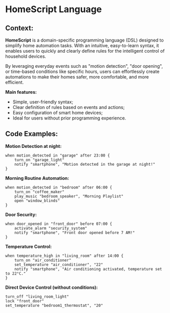 # HomeScript Language

## Context:
**HomeScript** is a domain-specific programming language (DSL) designed to simplify home automation tasks. With an intuitive, easy-to-learn syntax, it enables users to quickly and clearly define rules for the intelligent control of household devices.

By leveraging everyday events such as "motion detection", "door opening", or time-based conditions like specific hours, users can effortlessly create automations to make their homes safer, more comfortable, and more efficient.

**Main features:**

- Simple, user-friendly syntax;
- Clear definition of rules based on events and actions;
- Easy configuration of smart home devices;
- Ideal for users without prior programming experience.

## Code Examples:
**Motion Detection at night:**
```homs
when motion_detected in "garage" after 23:00 {
    turn_on "garage_light"
    notify "smartphone", "Motion detected in the garage at night!"
}
```

**Morning Routine Automation:**
```homs
when motion_detected in "bedroom" after 06:00 {
    turn_on "coffee_maker"
    play_music "bedroom_speaker", "Morning Playlist"
    open "window_blinds"
}
```

**Door Security:**
```homs
when door_opened in "front_door" before 07:00 {
    activate_alarm "security_system"
    notify "smartphone", "Front door opened before 7 AM!"
}
```

**Temperature Control:**
```homs
when temperature_high in "living_room" after 14:00 {
    turn_on "air_conditioner"
    set_temperature "air_conditioner", "22"
    notify "smartphone", "Air conditioning activated, temperature set to 22°C."
}
```

**Direct Device Control (without conditions):**
```homs
turn_off "living_room_light"
lock "front_door"
set_temperature "bedroom1_thermostat", "20"
```